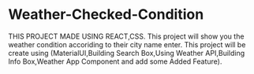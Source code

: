 # Weather-Checked-Condition
THIS PROJECT MADE USING REACT,CSS.
This project will show you the weather condition accoriding to their city name enter.
This project will be create using (MaterialUI,Building Search Box,Using Weather API,Building Info Box,Weather App Component and add some Added Feature).

